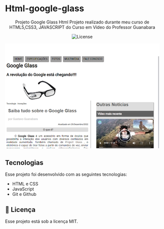 # Html-google-glass
 
 <p align='center'> Projeto Google Glass Html
 Projeto realizado durante meu curso de HTML5,CSS3, JAVASCRIPT do Curso em Vídeo do Professor Guanabara 
  </p>

  <p align="center">
  <img alt="License" src="https://img.shields.io/static/v1?label=license&message=MIT&color=49AA26&labelColor=000000">
</p>

<img src="imagens\print_google_glass.png" >

## Tecnologias

Esse projeto foi desenvolvido com as seguintes tecnologias:

- HTML e CSS
- JavaScript
- Git e Github

## :memo: Licença
Esse projeto está sob a licença MIT.
